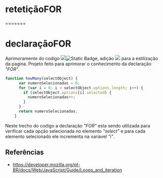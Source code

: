 # retetiçãoFOR

=======
# declaraçãoFOR
Aprimoramente do codigo <img align="" src="https://img.shields.io/badge/HTML5-E34F26?style=for-the-badge&logo=html5&logoColor=white">![Static Badge](https://img.shields.io/badge/JavaScript-black?style=for-the-badge&logo=JavaS&logoColor=black), adição <img align="" src="https://img.shields.io/badge/CSS3-1572B6?style=for-the-badge&logo=css3&logoColor=white"> para a estilização da pagina. Projeto feito para aprimorar o conhecimento da declaração *"FOR"*.

~~~javascript
function howMany(selectObject) {
      var numeroSelecionadas = 0;
      for (var i = 0; i < selectObject.options.length; i++) {
        if (selectObject.options[i].selected) {
          numeroSelecionadas++;
        }
      }
      return numeroSelecionadas;
    }
~~~
 Neste trecho do codigo a declaração *"FOR"* esta sendo utilizada para verificar cada opção selecionada no elemento *"select"* e para cada elemento selecionado ele incrementa na variavel *"i"*.

 
## Referências           
- https://developer.mozilla.org/pt-BR/docs/Web/JavaScript/Guide/Loops_and_iteration

